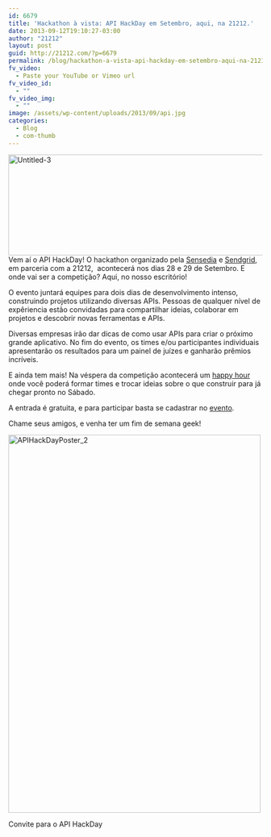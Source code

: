 ```yaml
---
id: 6679
title: 'Hackathon à vista: API HackDay em Setembro, aqui, na 21212.'
date: 2013-09-12T19:10:27-03:00
author: "21212"
layout: post
guid: http://21212.com/?p=6679
permalink: /blog/hackathon-a-vista-api-hackday-em-setembro-aqui-na-21212/
fv_video:
  - Paste your YouTube or Vimeo url
fv_video_id:
  - ""
fv_video_img:
  - ""
image: /assets/wp-content/uploads/2013/09/api.jpg
categories:
  - Blog
  - com-thumb
---
```

[<img class="aligncenter size-full wp-image-6684" alt="Untitled-3" src="{{ site.url }}/assets/wp-content/uploads/2013/09/Untitled-3.jpg" width="540" height="200" srcset="{{ site.url }}/assets/wp-content/uploads/2013/09/Untitled-3.jpg 540w, {{ site.url }}/assets/wp-content/uploads/2013/09/Untitled-3-300x111.jpg 300w" sizes="(max-width: 540px) 100vw, 540px" />](http://21212.com/assets/wp-content/uploads/2013/09/Untitled-3.jpg)Vem aí o API HackDay! O hackathon organizado pela [Sensedia](http://www.sensedia.com/br/) e [Sendgrid](http://sendgrid.com/), em parceria com a 21212,  acontecerá nos dias 28 e 29 de Setembro. E onde vai ser a competição? Aqui, no nosso escritório!

O evento juntará equipes para dois dias de desenvolvimento intenso, construindo projetos utilizando diversas APIs. Pessoas de qualquer nível de expêriencia estão convidadas para compartilhar ideias, colaborar em projetos e descobrir novas ferramentas e APIs.

Diversas empresas irão dar dicas de como usar APIs para criar o próximo grande aplicativo. No fim do evento, os times e/ou participantes individuais apresentarão os resultados para um painel de juízes e ganharão prêmios incríveis.

E ainda tem mais! Na véspera da competição acontecerá um [happy hour](https://apihackdayrjhh.eventbrite.com/) onde você poderá formar times e trocar ideias sobre o que construir para já chegar pronto no Sábado.

A entrada é gratuita, e para participar basta se cadastrar no [evento](https://apihackdayrj.eventbrite.com/).

Chame seus amigos, e venha ter um fim de semana geek!

<div id="attachment_6682" style="width: 510px" class="wp-caption aligncenter">
  <a href="http://21212.com/assets/wp-content/uploads/2013/09/APIHackDayPoster_2.jpg"><img aria-describedby="caption-attachment-6682" class="size-full wp-image-6682" alt="APIHackDayPoster_2" src="{{ site.url }}/assets/wp-content/uploads/2013/09/APIHackDayPoster_2.jpg" width="500" height="750" srcset="{{ site.url }}/assets/wp-content/uploads/2013/09/APIHackDayPoster_2.jpg 500w, {{ site.url }}/assets/wp-content/uploads/2013/09/APIHackDayPoster_2-200x300.jpg 200w" sizes="(max-width: 500px) 100vw, 500px" /></a>

  <p id="caption-attachment-6682" class="wp-caption-text">
    Convite para o API HackDay
  </p>
</div>